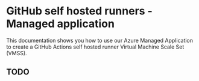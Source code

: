 # GitHub self hosted runners - Managed application

This documentation shows you how to use our Azure Managed Application to create a GitHub Actions self hosted runner Virtual Machine Scale Set (VMSS).

## TODO

